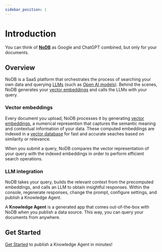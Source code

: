 ```yaml
---
sidebar_position: 1
---
```


# Introduction

You can think of **[NoDB](https://nodb.ai)** as Google and ChatGPT combined, but only for your documents.

## Overview

NoDB is a SaaS platform that orchestrates the process of searching your own data and querying [LLMs](https://nodb.ai) (such as [Open AI models](https://platform.openai.com/docs/models)). Behind the scenes, NoDB generates your [vector embeddings](https://www.pinecone.io/learn/vector-embeddings-for-developers/) and calls the LLMs with your query.

### Vector embeddings

Every document you upload, NoDB processes it by generating [vector embeddings](https://www.pinecone.io/learn/vector-embeddings-for-developers/), a numerical represention that captures the semantic meaning and contextual information of your data. These computed embeddings are indexed in a [vector database](https://www.pinecone.io/learn/vector-database/) for fast and accurate seaches based on similarity or relevance.

When you submit a query, NoDB compares the vector representation of your query with the indexed embeddings in order to perform efficient search operations.

### LLM integration

NoDB takes your query, builds the relevant context from the precomputed embeddings, and calls an LLM to obtain insightful responses. Within the console, regenerate responses, change the prompt, configure settings, and publish a Knowledge Agent.

A **Knowledge Agent** is a generated app that comes out-of-the-box with NoDB when you publish a data source. This way, you can query your documents from anywhere.

## Get Started

[Get Started](/docs/guides/get-started) to publish a Knowledge Agent in minutes!
